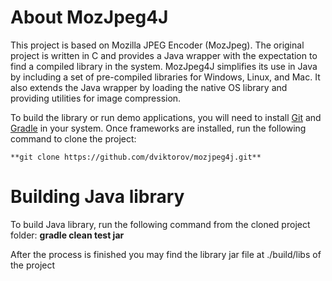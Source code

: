 # About MozJpeg4J
This project is based on Mozilla JPEG Encoder (MozJpeg). The original project is written in C and provides a Java 
wrapper with the expectation to find a compiled library in the system. MozJpeg4J simplifies its use in Java by including
a set of pre-compiled libraries for Windows, Linux, and Mac. It also extends the Java wrapper by loading the native 
OS library and providing utilities for image compression.

To build the library or run demo applications, you will need to install [Git](https://git-scm.com/) and [Gradle](http://gradle.org) in your system. 
Once frameworks are installed, run the following command to clone the project:
    
    **git clone https://github.com/dviktorov/mozjpeg4j.git**


# Building Java library
To build Java library, run the following command from the cloned project folder:
    **gradle clean test jar**
    
After the process is finished you may find the library jar file at ./build/libs of the project



